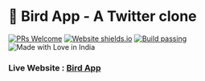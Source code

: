 # :hatched_chick: Bird App - A Twitter clone

[![PRs Welcome](https://img.shields.io/badge/PRs-welcome-brightgreen.svg?style=flat-square)](https://github.com/tarunsinghdev/bird-app/pulls)
[![Website shields.io](https://img.shields.io/website-up-down-green-red/http/shields.io.svg)](https://shop-on-emart.herokuapp.com/)
[![Build passing](https://img.shields.io/badge/Build-Passing-brightgreen.svg?style=flat-square)](https://shop-on-emart.herokuapp.com/)&nbsp;![Made with Love in India](https://madewithlove.org.in/badge.svg)

### Live Website : [Bird App](https://shop-on-emart.herokuapp.com/)
